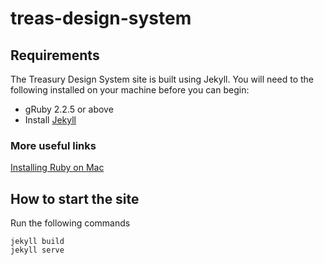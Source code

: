 # treas-design-system

## Requirements

The Treasury Design System site is built using Jekyll. You will need to the following installed on your machine before you can begin:
* gRuby 2.2.5 or above
* Install [Jekyll](https://jekyllrb.com/docs/installation/)

### More useful links
[Installing Ruby on Mac](https://jekyllrb.com/docs/installation/macos/)

## How to start the site

Run the following commands
```
jekyll build
jekyll serve
```
